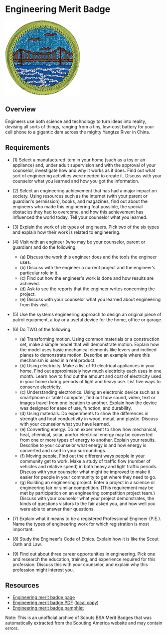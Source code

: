 

# Engineering Merit Badge

![Engineering Merit Badge](images/engineering-merit-badge.jpg)

## Overview



Engineers use both science and technology to turn ideas into reality, devising all sorts of things, ranging from a tiny, low-cost battery for your cell phone to a gigantic dam across the mighty Yangtze River in China.

## Requirements

* (1) Select a manufactured item in your home (such as a toy or an appliance) and, under adult supervision and with the approval of your counselor, investigate how and why it works as it does. Find out what sort of engineering activities were needed to create it. Discuss with your counselor what you learned and how you got the information.
* (2) Select an engineering achievement that has had a major impact on society. Using resources such as the internet (with your parent or guardian's permission), books, and magazines, find out about the engineers who made this engineering feat possible, the special obstacles they had to overcome, and how this achievement has influenced the world today. Tell your counselor what you learned.
* (3) Explain the work of six types of engineers. Pick two of the six types and explain how their work is related to engineering.
* (4) Visit with an engineer (who may be your counselor, parent or guardian) and do the following:
    * (a) Discuss the work this engineer does and the tools the engineer uses.
    * (b) Discuss with the engineer a current project and the engineer's particular role in it.
    * (c) Find out how the engineer's work is done and how results are achieved.
    * (d) Ask to see the reports that the engineer writes concerning the project.
    * (e) Discuss with your counselor what you learned about engineering from this visit.


* (5) Use the systems engineering approach to design an original piece of patrol equipment, a toy or a useful device for the home, office or garage.
* (6) Do TWO of the following:
    * (a) Transforming motion. Using common materials or a construction set, make a simple model that will demonstrate motion. Explain how the model uses basic mechanical elements like levers and inclined planes to demonstrate motion. Describe an example where this mechanism is used in a real product.
    * (b) Using electricity. Make a list of 10 electrical appliances in your home. Find out approximately how much electricity each uses in one month. Learn how to find out the amount and cost of electricity used in your home during periods of light and heavy use. List five ways to conserve electricity.
    * (c) Understanding electronics. Using an electronic device such as a smartphone or tablet computer, find out how sound, video, text or images travel from one location to another. Explain how the device was designed for ease of use, function, and durability.
    * (d) Using materials. Do experiments to show the differences in strength and heat conductivity in wood, metal, and plastic. Discuss with your counselor what you have learned.
    * (e) Converting energy. Do an experiment to show how mechanical, heat, chemical, solar, and/or electrical energy may be converted from one or more types of energy to another. Explain your results. Describe to your counselor what energy is and how energy is converted and used in your surroundings.
    * (f) Moving people. Find out the different ways people in your community get to work. Make a study of traffic flow (number of vehicles and relative speed) in both heavy and light traffic periods. Discuss with your counselor what might be improved to make it easier for people in your community to get where they need to go.
    * (g) Building an engineering project. Enter a project in a science or engineering fair or similar competition. (This requirement may be met by participation on an engineering competition project team.) Discuss with your counselor what your project demonstrates, the kinds of questions visitors to the fair asked you, and how well you were able to answer their questions.


* (7) Explain what it means to be a registered Professional Engineer (P.E.). Name the types of engineering work for which registration is most important.
* (8) Study the Engineer's Code of Ethics. Explain how it is like the Scout Oath and Law.
* (9) Find out about three career opportunities in engineering. Pick one and research the education, training, and experience required for this profession. Discuss this with your counselor, and explain why this profession might interest you.


## Resources

- [Engineering merit badge page](https://www.scouting.org/merit-badges/engineering/)
- [Engineering merit badge PDF](https://filestore.scouting.org/filestore/Merit_Badge_ReqandRes/Pamphlets/Engineering_2023.pdf) ([local copy](files/engineering-merit-badge.pdf))
- [Engineering merit badge pamphlet](https://www.scoutshop.org/bsa-engineering-merit-badge-pamphletboy-scouts-of-america-660201.html)

Note: This is an unofficial archive of Scouts BSA Merit Badges that was automatically extracted from the Scouting America website and may contain errors.